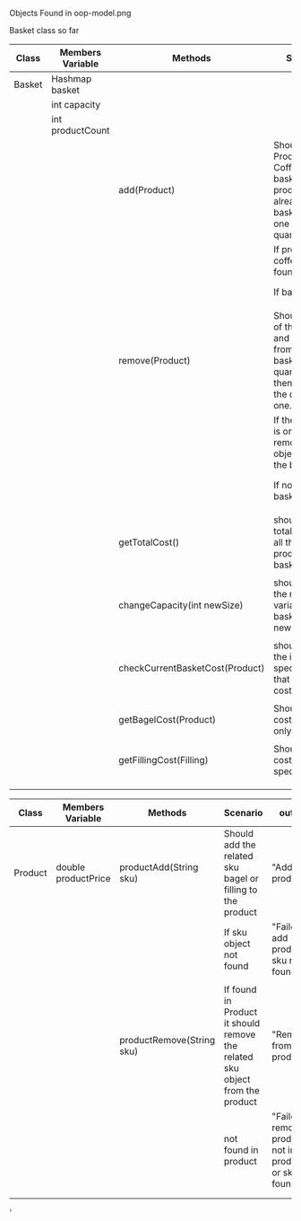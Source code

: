 Objects
Found in oop-model.png

Basket class so far

| Class  | Members Variable        | Methods                         | Scenario                                                                                                          | Output                                                           |
|--------|-------------------------|---------------------------------|-------------------------------------------------------------------------------------------------------------------|------------------------------------------------------------------|
| Basket | Hashmap<Product> basket |                                 |                                                                                                                   |                                                                  |
|        | int capacity            |                                 |                                                                                                                   |                                                                  |
|        | int productCount        |                                 |                                                                                                                   |                                                                  |
|        |                         | add(Product)                    | Should add Product or Coffee to the basket. If product already in basket, add one to it's quantity.               | "Existing product added to basket / new product added to basket" |
|        |                         |                                 | If product or coffee not found.                                                                                   | "Failed to add order"                                            |
|        |                         |                                 | If basket is fulL                                                                                                 | "Basket is full"                                                 |
|        |                         |                                 |                                                                                                                   |                                                                  |
|        |                         | remove(Product)                 | Should get(i) of the product and remove it from the basket. If quantity over 1 then subtract the quantity by one. | "This product is removed"                                        |
|        |                         |                                 | If the quantity is one then remove the object from the basket.                                                    | "One product removed"                                            |
|        |                         |                                 | If not found in basket:                                                                                           | "Product not in basket"                                          |
|        |                         |                                 |                                                                                                                   |                                                                  |
|        |                         | getTotalCost()                  | should get the total price of all the products in basket.                                                         | int finalPrice                                                   |
|        |                         |                                 |                                                                                                                   |                                                                  |
|        |                         | changeCapacity(int newSize)     | should change the member variable basketSize to newBasketSize                                                     | "Size changed"                                                   |
|        |                         |                                 |                                                                                                                   |                                                                  |
|        |                         | checkCurrentBasketCost(Product) | should return the int of specifically that product's cost.                                                        | int price                                                        |
|        |                         |                                 |                                                                                                                   |                                                                  |
|        |                         | getBagelCost(Product)           | Should get the cost of bagel only.                                                                                | int price                                                        |
|        |                         |                                 |                                                                                                                   |                                                                  |
|        |                         | getFillingCost(Filling)         | Should get the cost of a specific filling.                                                                        | int price                                                        |
|        |                         |                                 |                                                                                                                   |                                                                  |
|        |                         |                                 |                                                                                                                   |                                                                  |
|        |                         |                                 |                                                                                                                   |                                                                  |
















    


| Class   | Members Variable    | Methods                   | Scenario                                                                     | output                                                       |   |
|---------|---------------------|---------------------------|------------------------------------------------------------------------------|--------------------------------------------------------------|---|
| Product | double productPrice | productAdd(String sku)    | Should add the related sku bagel or filling to the product                   | "Added to product"                                           |   |
|         |                     |                           | If sku object not found                                                      | "Failed to add product, sku not found"                       |   |
|         |                     |                           |                                                                              |                                                              |   |
|         |                     | productRemove(String sku) | If found in Product it should remove the related sku object from the product | "Removed from product"                                       |   |
|         |                     |                           | not found in product                                                         | "Failed to remove product, not in product or sku not found." |   |
|         |                     |                           |                                                                              |                                                              |   |
|         |                     |                           |                                                                              |                                                              |   |
'
